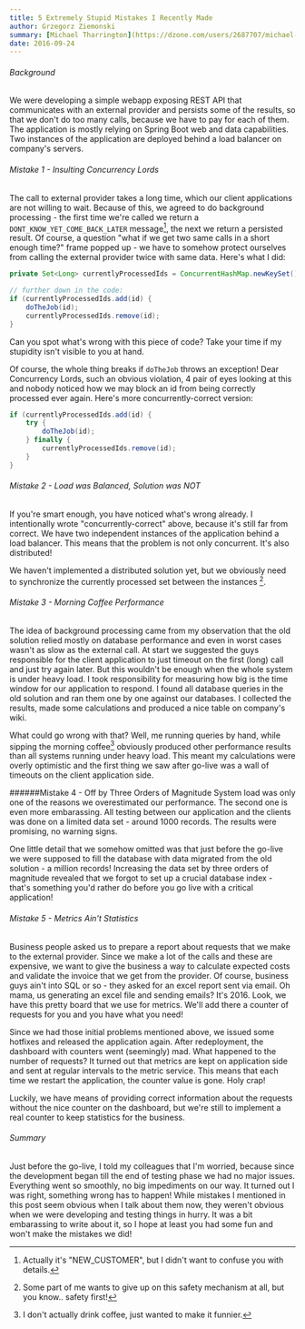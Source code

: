 ```yaml
---
title: 5 Extremely Stupid Mistakes I Recently Made
author: Grzegorz Ziemonski
summary: [Michael Tharrington](https://dzone.com/users/2687707/michael-tharrington.html) from DZone crew recently suggested to me that I could write about mistakes that I make. Well, the moment couldn't be better - my team just went live with a critical application and everything that could go wrong.. went wrong! Of course, none of the solutions was written solely by me - some of it was created when we were pair programming and all of it went through rigorous code review process, which makes it even more ridiculous.
date: 2016-09-24
---
```

###### Background
We were developing a simple webapp exposing REST API that communicates with an external provider and persists some of the results, so that we don't do too many calls, because we have to pay for each of them. The application is mostly relying on Spring Boot web and data capabilities. Two instances of the application are deployed behind a load balancer on company's servers.

###### Mistake 1 - Insulting Concurrency Lords
The call to external provider takes a long time, which our client applications are not willing to wait. Because of this, we agreed to do background processing - the first time we're called we return a `DONT_KNOW_YET_COME_BACK_LATER` message[^1], the next we return a persisted result. Of course, a question "what if we get two same calls in a short enough time?" frame popped up - we have to somehow protect ourselves from calling the external provider twice with same data. Here's what I did:

```java
private Set<Long> currentlyProcessedIds = ConcurrentHashMap.newKeySet();

// further down in the code:
if (currentlyProcessedIds.add(id) {
    doTheJob(id);
    currentlyProcessedIds.remove(id);
}
```

Can you spot what's wrong with this piece of code? Take your time if my stupidity isn't visible to you at hand.

Of course, the whole thing breaks if `doTheJob` throws an exception! Dear Concurrency Lords, such an obvious violation, 4 pair of eyes looking at this and nobody noticed how we may block an id from being correctly processed ever again. Here's more concurrently-correct version:

```java
if (currentlyProcessedIds.add(id) {
    try {
        doTheJob(id);
    } finally {
        currentlyProcessedIds.remove(id);
    }
}
```

###### Mistake 2 - Load was Balanced, Solution was NOT
If you're smart enough, you have noticed what's wrong already. I intentionally wrote "concurrently-correct" above, because it's still far from correct. We have two independent instances of the application behind a load balancer. This means that the problem is not only concurrent. It's also distributed!

We haven't implemented a distributed solution yet, but we obviously need to synchronize the currently processed set between the instances [^2].

###### Mistake 3 - Morning Coffee Performance
The idea of background processing came from my observation that the old solution relied mostly on database performance and even in worst cases wasn't as slow as the external call. At start we suggested the guys responsible for the client application to just timeout on the first (long) call and just try again later. But this wouldn't be enough when the whole system is under heavy load. I took responsibility for measuring how big is the time window for our application to respond. I found all database queries in the old solution and ran them one by one against our databases. I collected the results, made some calculations and produced a nice table on company's wiki.

What could go wrong with that? Well, me running queries by hand, while sipping the morning coffee[^3] obviously produced other performance results than all systems running under heavy load. This meant my calculations were overly optimistic and the first thing we saw after go-live was a wall of timeouts on the client application side.

######Mistake 4 - Off by Three Orders of Magnitude
System load was only one of the reasons we overestimated our performance. The second one is even more embarassing. All testing between our application and the clients was done on a limited data set - around 1000 records. The results were promising, no warning signs.

One little detail that we somehow omitted was that just before the go-live we were supposed to fill the database with data migrated from the old solution - a million records! Increasing the data set by three orders of magnitude revealed that we forgot to set up a crucial database index - that's something you'd rather do before you go live with a critical application!

###### Mistake 5 - Metrics Ain't Statistics
Business people asked us to prepare a report about requests that we make to the external provider. Since we make a lot of the calls and these are expensive, we want to give the business a way to calculate expected costs and validate the invoice that we get from the provider. Of course, business guys ain't into SQL or so - they asked for an excel report sent via email. Oh mama, us generating an excel file and sending emails? It's 2016. Look, we have this pretty board that we use for metrics. We'll add there a counter of requests for you and you have what you need!

Since we had those initial problems mentioned above, we issued some hotfixes and released the application again. After redeployment, the dashboard with counters went (seemingly) mad. What happened to the number of requests? It turned out that metrics are kept on application side and sent at regular intervals to the metric service. This means that each time we restart the application, the counter value is gone. Holy crap!

Luckily, we have means of providing correct information about the requests without the nice counter on the dashboard, but we're still to implement a real counter to keep statistics for the business.

###### Summary

Just before the go-live, I told my colleagues that I'm worried, because since the development began till the end of testing phase we had no major issues. Everything went so smoothly, no big impediments on our way. It turned out I was right, something wrong has to happen! While mistakes I mentioned in this post seem obvious when I talk about them now, they weren't obvious when we were developing and testing things in hurry. It was a bit embarassing to write about it, so I hope at least you had some fun and won't make the mistakes we did!

[^1]: Actually it's "NEW_CUSTOMER", but I didn't want to confuse you with details.
[^2]: Some part of me wants to give up on this safety mechanism at all, but you know.. safety first!
[^3]: I don't actually drink coffee, just wanted to make it funnier.